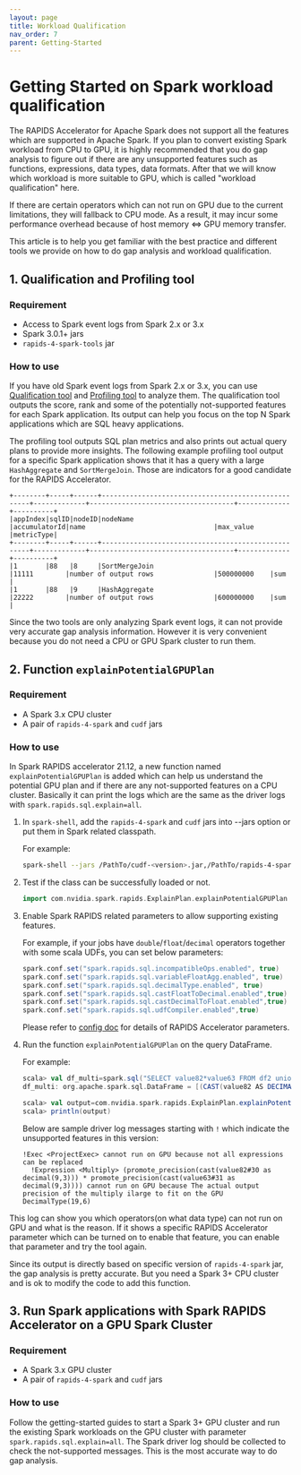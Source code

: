 ```yaml
---
layout: page
title: Workload Qualification
nav_order: 7
parent: Getting-Started
---
```

# Getting Started on Spark workload qualification

The RAPIDS Accelerator for Apache Spark does not support all the features which are supported in Apache Spark.
If you plan to convert existing Spark workload from CPU to GPU, it is highly recommended that you do gap analysis 
to figure out if there are any unsupported features such as functions, expressions, data types, data formats.
After that we will know which workload is more suitable to GPU, which is called "workload qualification" here.

If there are certain operators which can not run on GPU due to the current limitations, they will fallback to CPU mode.
As a result, it may incur some performance overhead because of host memory <=> GPU memory transfer. 

This article is to help you get familiar with the best practice and different tools we provide on how to do gap analysis 
and workload qualification.

## 1. Qualification and Profiling tool

### Requirement

- Access to Spark event logs from Spark 2.x or 3.x
- Spark 3.0.1+ jars
- `rapids-4-spark-tools` jar

### How to use

If you have old Spark event logs from Spark 2.x or 3.x, you can use [Qualification tool](../spark-qualification-tool.md) 
and [Profiling tool](../spark-profiling-tool.md) to analyze them.
The qualification tool outputs the score, rank and some of the potentially not-supported features for each Spark application.
Its output can help you focus on the top N Spark applications which are SQL heavy applications. 

The profiling tool outputs SQL plan metrics and also prints out actual query plans to provide more insights.
The following example profiling tool output for a specific Spark application shows that it has a query with a large 
`HashAggregate` and `SortMergeJoin`. Those are indicators for a good candidate for the RAPIDS Accelerator.

```
+--------+-----+------+----------------------------------------------------+-------------+------------------------------------+-------------+----------+
|appIndex|sqlID|nodeID|nodeName                                            |accumulatorId|name                                |max_value    |metricType|
+--------+-----+------+----------------------------------------------------+-------------+------------------------------------+-------------+----------+
|1       |88   |8     |SortMergeJoin                                       |11111        |number of output rows               |500000000    |sum       |
|1       |88   |9     |HashAggregate                                       |22222        |number of output rows               |600000000    |sum       |
```

Since the two tools are only analyzing Spark event logs, it can not provide very accurate gap analysis information.
However it is very convenient because you do not need a CPU or GPU Spark cluster to run them.

## 2. Function `explainPotentialGPUPlan` 

### Requirement

- A Spark 3.x CPU cluster
- A pair of `rapids-4-spark` and `cudf` jars

### How to use

In Spark RAPIDS accelerator 21.12, a new function named `explainPotentialGPUPlan` is added which can help us understand 
the potential GPU plan and if there are any not-supported features on a CPU cluster.
Basically it can print the logs which are the same as the driver logs with `spark.rapids.sql.explain=all`.

1. In `spark-shell`, add the `rapids-4-spark` and `cudf` jars into --jars option or put them in Spark related classpath.

   For example:

   ```bash
   spark-shell --jars /PathTo/cudf-<version>.jar,/PathTo/rapids-4-spark_<version>.jar
   ```

2. Test if the class can be successfully loaded or not.

   ```scala
   import com.nvidia.spark.rapids.ExplainPlan.explainPotentialGPUPlan
   ```

3. Enable Spark RAPIDS related parameters to allow supporting existing features.
   
   For example, if your jobs have `double`/`float`/`decimal` operators together with some scala UDFs, you can set 
   below parameters:
   
   ```scala
   spark.conf.set("spark.rapids.sql.incompatibleOps.enabled", true)
   spark.conf.set("spark.rapids.sql.variableFloatAgg.enabled", true)
   spark.conf.set("spark.rapids.sql.decimalType.enabled", true)
   spark.conf.set("spark.rapids.sql.castFloatToDecimal.enabled",true)
   spark.conf.set("spark.rapids.sql.castDecimalToFloat.enabled",true)
   spark.conf.set("spark.rapids.sql.udfCompiler.enabled",true)
   ```
   
   Please refer to [config doc](../configs.md) for details of RAPIDS Accelerator parameters.

4. Run the function `explainPotentialGPUPlan` on the query DataFrame.

   For example:

   ```scala
   scala> val df_multi=spark.sql("SELECT value82*value63 FROM df2 union SELECT value82+value63 FROM df2")
   df_multi: org.apache.spark.sql.DataFrame = [(CAST(value82 AS DECIMAL(9,3)) * CAST(value63 AS DECIMAL(9,3))): decimal(15,5)]

   scala> val output=com.nvidia.spark.rapids.ExplainPlan.explainPotentialGPUPlan(df_multi)
   scala> println(output)
   ```

   Below are sample driver log messages starting with `!` which indicate the unsupported features in this version:
   
   ```
   !Exec <ProjectExec> cannot run on GPU because not all expressions can be replaced
     !Expression <Multiply> (promote_precision(cast(value82#30 as decimal(9,3))) * promote_precision(cast(value63#31 as decimal(9,3)))) cannot run on GPU because The actual output precision of the multiply ilarge to fit on the GPU DecimalType(19,6)
   ```

This log can show you which operators(on what data type) can not run on GPU and what is the reason.
If it shows a specific RAPIDS Accelerator parameter which can be turned on to enable that feature, you can enable that parameter 
and try the tool again.

Since its output is directly based on specific version of `rapids-4-spark` jar, the gap analysis is pretty accurate.
But you need a Spark 3+ CPU cluster and is ok to modify the code to add this function.

## 3. Run Spark applications with Spark RAPIDS Accelerator on a GPU Spark Cluster

### Requirement

- A Spark 3.x GPU cluster
- A pair of `rapids-4-spark` and `cudf` jars

### How to use

Follow the getting-started guides to start a Spark 3+ GPU cluster and run the existing Spark workloads on the GPU 
cluster with parameter `spark.rapids.sql.explain=all`.
The Spark driver log should be collected to check the not-supported messages.
This is the most accurate way to do gap analysis.




